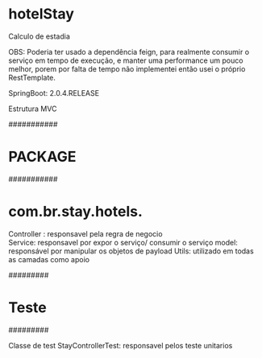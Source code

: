 # hotelStay
Calculo de estadia

OBS: Poderia ter usado a dependência feign, para realmente consumir o serviço em tempo de execução, e manter uma performance um pouco melhor, porem por falta de tempo não implementei então usei o próprio RestTemplate.

SpringBoot: 2.0.4.RELEASE

Estrutura MVC

###########
# PACKAGE #
###########

# com.br.stay.hotels.
Controller : responsavel pela regra de negocio                                                                                               
Service: responsavel por expor o serviço/ consumir o serviço
model: responsável por manipular os objetos de payload
Utils:  utilizado em todas as camadas como apoio


#########
# Teste #
#########

Classe de test 
StayControllerTest: responsavel pelos teste unitarios
